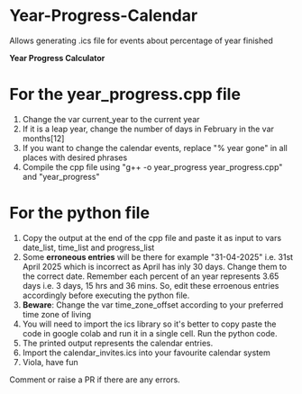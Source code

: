 # Year-Progress-Calendar
Allows generating .ics file for events about percentage of year finished 

**Year Progress Calculator**

# For the year_progress.cpp file
   1. Change the var current_year to the current year
   2. If it is a leap year, change the number of days in February in the var months[12]
   3. If you want to change the calendar events, replace "% year gone" in all places with desired phrases
   4. Compile the cpp file using "g++ -o year_progress year_progress.cpp" and "year_progress"



# For the python file
   1. Copy the output at the end of the cpp file and paste it as input to vars date_list, time_list and progress_list
   2. Some **erroneous entries** will be there for example "31-04-2025" i.e. 31st April 2025 which is incorrect as April has inly 30 days. Change them to the correct date. Remember each percent of an year represents 3.65 days i.e. 3 days, 15 hrs and 36 mins. So, edit these erroenous entries accordingly before executing the python file.
   3. **Beware**: Change the var time_zone_offset according to your preferred time zone of living 
   4. You will need to import the ics library so it's better to copy paste the code in google colab and run it in a single cell. Run the python code.
   5. The printed output represents the calendar entries. 
   6. Import the calendar_invites.ics into your favourite calendar system
   7. Viola, have fun

Comment or raise a PR if there are any errors. 
